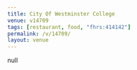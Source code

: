 ```yaml
---
title: City Of Westminster College
venue: v14709
tags: [restaurant, food, "fhrs:414142"]
permalink: /v/14709/
layout: venue
---
```

null